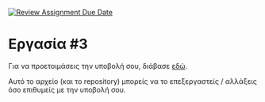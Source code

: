 [![Review Assignment Due Date](https://classroom.github.com/assets/deadline-readme-button-24ddc0f5d75046c5622901739e7c5dd533143b0c8e959d652212380cedb1ea36.svg)](https://classroom.github.com/a/4dk33i1v)
# Εργασία #3

Για να προετοιμάσεις την υποβολή σου, διάβασε [εδώ](https://progintro.github.io/resources/hw3.pdf).

Αυτό το αρχείο (και το repository) μπορείς να το επεξεργαστείς / αλλάξεις όσο επιθυμείς με την υποβολή σου.
